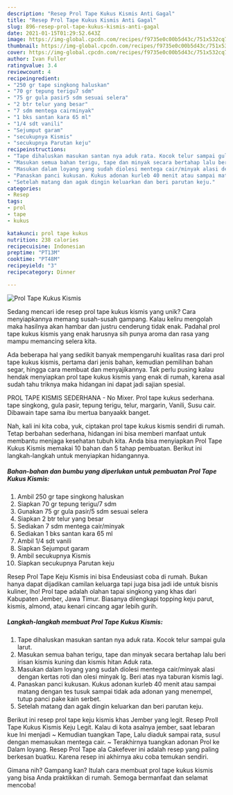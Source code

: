 ```yaml
---
description: "Resep Prol Tape Kukus Kismis Anti Gagal"
title: "Resep Prol Tape Kukus Kismis Anti Gagal"
slug: 896-resep-prol-tape-kukus-kismis-anti-gagal
date: 2021-01-15T01:29:52.643Z
image: https://img-global.cpcdn.com/recipes/f9735e0c00b5d43c/751x532cq70/prol-tape-kukus-kismis-foto-resep-utama.jpg
thumbnail: https://img-global.cpcdn.com/recipes/f9735e0c00b5d43c/751x532cq70/prol-tape-kukus-kismis-foto-resep-utama.jpg
cover: https://img-global.cpcdn.com/recipes/f9735e0c00b5d43c/751x532cq70/prol-tape-kukus-kismis-foto-resep-utama.jpg
author: Ivan Fuller
ratingvalue: 3.4
reviewcount: 4
recipeingredient:
- "250 gr tape singkong haluskan"
- "70 gr tepung terigu7 sdm"
- "75 gr gula pasir5 sdm sesuai selera"
- "2 btr telur yang besar"
- "7 sdm mentega cairminyak"
- "1 bks santan kara 65 ml"
- "1/4 sdt vanili"
- "Sejumput garam"
- "secukupnya Kismis"
- "secukupnya Parutan keju"
recipeinstructions:
- "Tape dihaluskan masukan santan nya aduk rata. Kocok telur sampai gula larut."
- "Masukan semua bahan terigu, tape dan minyak secara bertahap lalu beri irisan kismis kuning dan kismis hitan Aduk rata."
- "Masukan dalam loyang yang sudah diolesi mentega cair/minyak alasi dengan kertas roti dan olesi minyak lg. Beri atas nya taburan kismis lagi."
- "Panaskan panci kukusan. Kukus adonan kurleb 40 menit atau sampai matang dengan tes tusuk sampai tidak ada adonan yang menempel, tutup panci pake kain serbet."
- "Setelah matang dan agak dingin keluarkan dan beri parutan keju."
categories:
- Resep
tags:
- prol
- tape
- kukus

katakunci: prol tape kukus 
nutrition: 238 calories
recipecuisine: Indonesian
preptime: "PT13M"
cooktime: "PT48M"
recipeyield: "3"
recipecategory: Dinner

---
```



![Prol Tape Kukus Kismis](https://img-global.cpcdn.com/recipes/f9735e0c00b5d43c/751x532cq70/prol-tape-kukus-kismis-foto-resep-utama.jpg)

Sedang mencari ide resep prol tape kukus kismis yang unik? Cara menyiapkannya memang susah-susah gampang. Kalau keliru mengolah maka hasilnya akan hambar dan justru cenderung tidak enak. Padahal prol tape kukus kismis yang enak harusnya sih punya aroma dan rasa yang mampu memancing selera kita.

Ada beberapa hal yang sedikit banyak mempengaruhi kualitas rasa dari prol tape kukus kismis, pertama dari jenis bahan, kemudian pemilihan bahan segar, hingga cara membuat dan menyajikannya. Tak perlu pusing kalau hendak menyiapkan prol tape kukus kismis yang enak di rumah, karena asal sudah tahu triknya maka hidangan ini dapat jadi sajian spesial.

PROL TAPE KISMIS SEDERHANA - No Mixer. Prol tape kukus sederhana. tape singkong, gula pasir, tepung terigu, telur, margarin, Vanili, Susu cair. Dibawain tape sama ibu mertua banyaakk banget.


Nah, kali ini kita coba, yuk, ciptakan prol tape kukus kismis sendiri di rumah. Tetap berbahan sederhana, hidangan ini bisa memberi manfaat untuk membantu menjaga kesehatan tubuh kita. Anda bisa menyiapkan Prol Tape Kukus Kismis memakai 10 bahan dan 5 tahap pembuatan. Berikut ini langkah-langkah untuk menyiapkan hidangannya.

<!--inarticleads1-->

##### Bahan-bahan dan bumbu yang diperlukan untuk pembuatan Prol Tape Kukus Kismis:

1. Ambil 250 gr tape singkong haluskan
1. Siapkan 70 gr tepung terigu/7 sdm
1. Gunakan 75 gr gula pasir/5 sdm sesuai selera
1. Siapkan 2 btr telur yang besar
1. Sediakan 7 sdm mentega cair/minyak
1. Sediakan 1 bks santan kara 65 ml
1. Ambil 1/4 sdt vanili
1. Siapkan Sejumput garam
1. Ambil secukupnya Kismis
1. Siapkan secukupnya Parutan keju


Resep Prol Tape Keju Kismis ini bisa Endeusiast coba di rumah. Bukan hanya dapat dijadikan camilan keluarga tapi juga bisa jadi ide untuk bisnis kuliner, lho! Prol tape adalah olahan tapai singkong yang khas dari Kabupaten Jember, Jawa Timur. Biasanya dilengkapi topping keju parut, kismis, almond, atau kenari cincang agar lebih gurih. 

<!--inarticleads2-->

##### Langkah-langkah membuat Prol Tape Kukus Kismis:

1. Tape dihaluskan masukan santan nya aduk rata. Kocok telur sampai gula larut.
1. Masukan semua bahan terigu, tape dan minyak secara bertahap lalu beri irisan kismis kuning dan kismis hitan Aduk rata.
1. Masukan dalam loyang yang sudah diolesi mentega cair/minyak alasi dengan kertas roti dan olesi minyak lg. Beri atas nya taburan kismis lagi.
1. Panaskan panci kukusan. Kukus adonan kurleb 40 menit atau sampai matang dengan tes tusuk sampai tidak ada adonan yang menempel, tutup panci pake kain serbet.
1. Setelah matang dan agak dingin keluarkan dan beri parutan keju.


Berikut ini resep prol tape keju kismis khas Jember yang legit. Resep Proll Tape Kukus Kismis Keju Legit. Kalau di kota asalnya jember, saat lebaran kue Ini menjadi ~ Kemudian tuangkan Tape, Lalu diaduk sampai rata, susul dengan memasukan mentega cair. ~ Terakhirnya tuangkan adonan Prol ke Dalam loyang. Resep Prol Tape ala Cakefever ini adalah resep yang paling berkesan buatku. Karena resep ini akhirnya aku coba temukan sendiri. 

Gimana nih? Gampang kan? Itulah cara membuat prol tape kukus kismis yang bisa Anda praktikkan di rumah. Semoga bermanfaat dan selamat mencoba!
